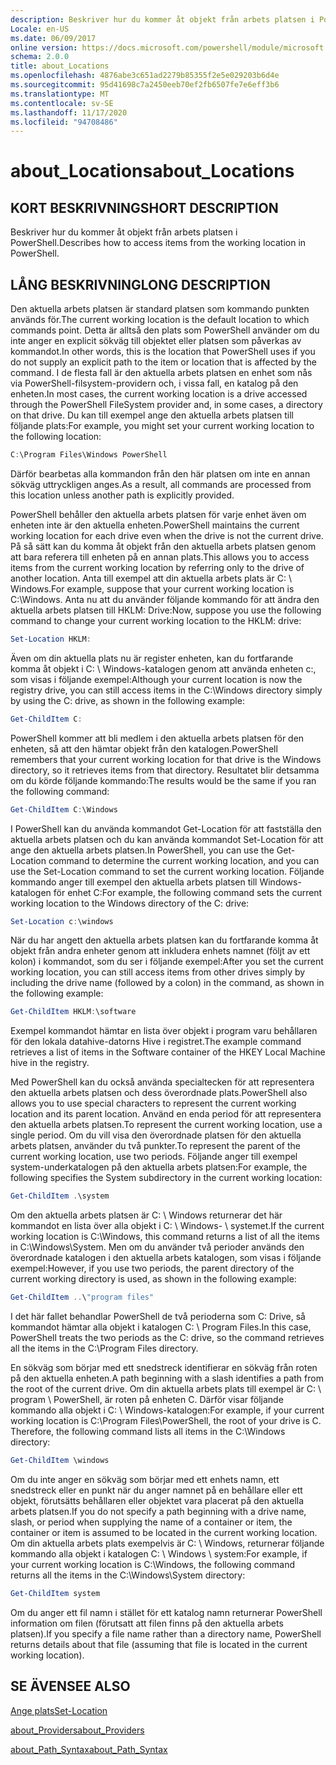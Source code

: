 ```yaml
---
description: Beskriver hur du kommer åt objekt från arbets platsen i PowerShell.
Locale: en-US
ms.date: 06/09/2017
online version: https://docs.microsoft.com/powershell/module/microsoft.powershell.core/about/about_locations?view=powershell-7.2&WT.mc_id=ps-gethelp
schema: 2.0.0
title: about_Locations
ms.openlocfilehash: 4876abe3c651ad2279b85355f2e5e029203b6d4e
ms.sourcegitcommit: 95d41698c7a2450eeb70ef2fb6507fe7e6eff3b6
ms.translationtype: MT
ms.contentlocale: sv-SE
ms.lasthandoff: 11/17/2020
ms.locfileid: "94708486"
---
```

# <a name="about_locations"></a><span data-ttu-id="bd91b-103">about_Locations</span><span class="sxs-lookup"><span data-stu-id="bd91b-103">about_Locations</span></span>

## <a name="short-description"></a><span data-ttu-id="bd91b-104">KORT BESKRIVNING</span><span class="sxs-lookup"><span data-stu-id="bd91b-104">SHORT DESCRIPTION</span></span>
<span data-ttu-id="bd91b-105">Beskriver hur du kommer åt objekt från arbets platsen i PowerShell.</span><span class="sxs-lookup"><span data-stu-id="bd91b-105">Describes how to access items from the working location in PowerShell.</span></span>

## <a name="long-description"></a><span data-ttu-id="bd91b-106">LÅNG BESKRIVNING</span><span class="sxs-lookup"><span data-stu-id="bd91b-106">LONG DESCRIPTION</span></span>

<span data-ttu-id="bd91b-107">Den aktuella arbets platsen är standard platsen som kommando punkten används för.</span><span class="sxs-lookup"><span data-stu-id="bd91b-107">The current working location is the default location to which commands point.</span></span>
<span data-ttu-id="bd91b-108">Detta är alltså den plats som PowerShell använder om du inte anger en explicit sökväg till objektet eller platsen som påverkas av kommandot.</span><span class="sxs-lookup"><span data-stu-id="bd91b-108">In other words, this is the location that PowerShell uses if you do not supply an explicit path to the item or location that is affected by the command.</span></span> <span data-ttu-id="bd91b-109">I de flesta fall är den aktuella arbets platsen en enhet som nås via PowerShell-filsystem-providern och, i vissa fall, en katalog på den enheten.</span><span class="sxs-lookup"><span data-stu-id="bd91b-109">In most cases, the current working location is a drive accessed through the PowerShell FileSystem provider and, in some cases, a directory on that drive.</span></span>
<span data-ttu-id="bd91b-110">Du kan till exempel ange den aktuella arbets platsen till följande plats:</span><span class="sxs-lookup"><span data-stu-id="bd91b-110">For example, you might set your current working location to the following location:</span></span>

```powershell
C:\Program Files\Windows PowerShell
```

<span data-ttu-id="bd91b-111">Därför bearbetas alla kommandon från den här platsen om inte en annan sökväg uttryckligen anges.</span><span class="sxs-lookup"><span data-stu-id="bd91b-111">As a result, all commands are processed from this location unless another path is explicitly provided.</span></span>

<span data-ttu-id="bd91b-112">PowerShell behåller den aktuella arbets platsen för varje enhet även om enheten inte är den aktuella enheten.</span><span class="sxs-lookup"><span data-stu-id="bd91b-112">PowerShell maintains the current working location for each drive even when the drive is not the current drive.</span></span> <span data-ttu-id="bd91b-113">På så sätt kan du komma åt objekt från den aktuella arbets platsen genom att bara referera till enheten på en annan plats.</span><span class="sxs-lookup"><span data-stu-id="bd91b-113">This allows you to access items from the current working location by referring only to the drive of another location.</span></span>
<span data-ttu-id="bd91b-114">Anta till exempel att din aktuella arbets plats är C: \\ Windows.</span><span class="sxs-lookup"><span data-stu-id="bd91b-114">For example, suppose that your current working location is C:\\Windows.</span></span> <span data-ttu-id="bd91b-115">Anta nu att du använder följande kommando för att ändra den aktuella arbets platsen till HKLM: Drive:</span><span class="sxs-lookup"><span data-stu-id="bd91b-115">Now, suppose you use the following command to change your current working location to the HKLM: drive:</span></span>

```powershell
Set-Location HKLM:
```

<span data-ttu-id="bd91b-116">Även om din aktuella plats nu är register enheten, kan du fortfarande komma åt objekt i C: \\ Windows-katalogen genom att använda enheten c:, som visas i följande exempel:</span><span class="sxs-lookup"><span data-stu-id="bd91b-116">Although your current location is now the registry drive, you can still access items in the C:\\Windows directory simply by using the C: drive, as shown in the following example:</span></span>

```powershell
Get-ChildItem C:
```

<span data-ttu-id="bd91b-117">PowerShell kommer att bli medlem i den aktuella arbets platsen för den enheten, så att den hämtar objekt från den katalogen.</span><span class="sxs-lookup"><span data-stu-id="bd91b-117">PowerShell remembers that your current working location for that drive is the Windows directory, so it retrieves items from that directory.</span></span> <span data-ttu-id="bd91b-118">Resultatet blir detsamma om du körde följande kommando:</span><span class="sxs-lookup"><span data-stu-id="bd91b-118">The results would be the same if you ran the following command:</span></span>

```powershell
Get-ChildItem C:\Windows
```

<span data-ttu-id="bd91b-119">I PowerShell kan du använda kommandot Get-Location för att fastställa den aktuella arbets platsen och du kan använda kommandot Set-Location för att ange den aktuella arbets platsen.</span><span class="sxs-lookup"><span data-stu-id="bd91b-119">In PowerShell, you can use the Get-Location command to determine the current working location, and you can use the Set-Location command to set the current working location.</span></span> <span data-ttu-id="bd91b-120">Följande kommando anger till exempel den aktuella arbets platsen till Windows-katalogen för enhet C:</span><span class="sxs-lookup"><span data-stu-id="bd91b-120">For example, the following command sets the current working location to the Windows directory of the C: drive:</span></span>

```powershell
Set-Location c:\windows
```

<span data-ttu-id="bd91b-121">När du har angett den aktuella arbets platsen kan du fortfarande komma åt objekt från andra enheter genom att inkludera enhets namnet (följt av ett kolon) i kommandot, som du ser i följande exempel:</span><span class="sxs-lookup"><span data-stu-id="bd91b-121">After you set the current working location, you can still access items from other drives simply by including the drive name (followed by a colon) in the command, as shown in the following example:</span></span>

```powershell
Get-ChildItem HKLM:\software
```

<span data-ttu-id="bd91b-122">Exempel kommandot hämtar en lista över objekt i program varu behållaren för den lokala datahive-datorns Hive i registret.</span><span class="sxs-lookup"><span data-stu-id="bd91b-122">The example command retrieves a list of items in the Software container of the HKEY Local Machine hive in the registry.</span></span>

<span data-ttu-id="bd91b-123">Med PowerShell kan du också använda specialtecken för att representera den aktuella arbets platsen och dess överordnade plats.</span><span class="sxs-lookup"><span data-stu-id="bd91b-123">PowerShell also allows you to use special characters to represent the current working location and its parent location.</span></span> <span data-ttu-id="bd91b-124">Använd en enda period för att representera den aktuella arbets platsen.</span><span class="sxs-lookup"><span data-stu-id="bd91b-124">To represent the current working location, use a single period.</span></span> <span data-ttu-id="bd91b-125">Om du vill visa den överordnade platsen för den aktuella arbets platsen, använder du två punkter.</span><span class="sxs-lookup"><span data-stu-id="bd91b-125">To represent the parent of the current working location, use two periods.</span></span> <span data-ttu-id="bd91b-126">Följande anger till exempel system-underkatalogen på den aktuella arbets platsen:</span><span class="sxs-lookup"><span data-stu-id="bd91b-126">For example, the following specifies the System subdirectory in the current working location:</span></span>

```powershell
Get-ChildItem .\system
```

<span data-ttu-id="bd91b-127">Om den aktuella arbets platsen är C: \\ Windows returnerar det här kommandot en lista över alla objekt i C: \\ Windows- \\ systemet.</span><span class="sxs-lookup"><span data-stu-id="bd91b-127">If the current working location is C:\\Windows, this command returns a list of all the items in C:\\Windows\\System.</span></span> <span data-ttu-id="bd91b-128">Men om du använder två perioder används den överordnade katalogen i den aktuella arbets katalogen, som visas i följande exempel:</span><span class="sxs-lookup"><span data-stu-id="bd91b-128">However, if you use two periods, the parent directory of the current working directory is used, as shown in the following example:</span></span>

```powershell
Get-ChildItem ..\"program files"
```

<span data-ttu-id="bd91b-129">I det här fallet behandlar PowerShell de två perioderna som C: Drive, så kommandot hämtar alla objekt i katalogen C: \\ Program Files.</span><span class="sxs-lookup"><span data-stu-id="bd91b-129">In this case, PowerShell treats the two periods as the C: drive, so the command retrieves all the items in the C:\\Program Files directory.</span></span>

<span data-ttu-id="bd91b-130">En sökväg som börjar med ett snedstreck identifierar en sökväg från roten på den aktuella enheten.</span><span class="sxs-lookup"><span data-stu-id="bd91b-130">A path beginning with a slash identifies a path from the root of the current drive.</span></span> <span data-ttu-id="bd91b-131">Om din aktuella arbets plats till exempel är C: \\ program \\ PowerShell, är roten på enheten C. Därför visar följande kommando alla objekt i C: \\ Windows-katalogen:</span><span class="sxs-lookup"><span data-stu-id="bd91b-131">For example, if your current working location is C:\\Program Files\\PowerShell, the root of your drive is C. Therefore, the following command lists all items in the C:\\Windows directory:</span></span>

```powershell
Get-ChildItem \windows
```

<span data-ttu-id="bd91b-132">Om du inte anger en sökväg som börjar med ett enhets namn, ett snedstreck eller en punkt när du anger namnet på en behållare eller ett objekt, förutsätts behållaren eller objektet vara placerat på den aktuella arbets platsen.</span><span class="sxs-lookup"><span data-stu-id="bd91b-132">If you do not specify a path beginning with a drive name, slash, or period when supplying the name of a container or item, the container or item is assumed to be located in the current working location.</span></span> <span data-ttu-id="bd91b-133">Om din aktuella arbets plats exempelvis är C: \\ Windows, returnerar följande kommando alla objekt i katalogen C: \\ Windows \\ system:</span><span class="sxs-lookup"><span data-stu-id="bd91b-133">For example, if your current working location is C:\\Windows, the following command returns all the items in the C:\\Windows\\System directory:</span></span>

```powershell
Get-ChildItem system
```

<span data-ttu-id="bd91b-134">Om du anger ett fil namn i stället för ett katalog namn returnerar PowerShell information om filen (förutsatt att filen finns på den aktuella arbets platsen).</span><span class="sxs-lookup"><span data-stu-id="bd91b-134">If you specify a file name rather than a directory name, PowerShell returns details about that file (assuming that file is located in the current working location).</span></span>

## <a name="see-also"></a><span data-ttu-id="bd91b-135">SE ÄVEN</span><span class="sxs-lookup"><span data-stu-id="bd91b-135">SEE ALSO</span></span>

[<span data-ttu-id="bd91b-136">Ange plats</span><span class="sxs-lookup"><span data-stu-id="bd91b-136">Set-Location</span></span>](xref:Microsoft.PowerShell.Management.Set-Location)

[<span data-ttu-id="bd91b-137">about_Providers</span><span class="sxs-lookup"><span data-stu-id="bd91b-137">about_Providers</span></span>](about_Providers.md)

[<span data-ttu-id="bd91b-138">about_Path_Syntax</span><span class="sxs-lookup"><span data-stu-id="bd91b-138">about_Path_Syntax</span></span>](about_Path_Syntax.md)

